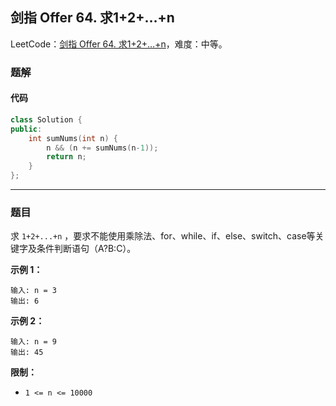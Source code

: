 ## 剑指 Offer 64. 求1+2+…+n

LeetCode：[剑指 Offer 64. 求1+2+…+n](https://leetcode.cn/problems/qiu-12n-lcof/)，难度：中等。

### 题解

#### 代码

```c++
class Solution {
public:
    int sumNums(int n) {
        n && (n += sumNums(n-1));
        return n;
    }
};
```



---



### 题目

求 `1+2+...+n` ，要求不能使用乘除法、for、while、if、else、switch、case等关键字及条件判断语句（A?B:C）。

 

**示例 1：**

```
输入: n = 3
输出: 6
```

**示例 2：**

```
输入: n = 9
输出: 45
```

 

**限制：**

- `1 <= n <= 10000`


